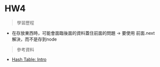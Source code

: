 # HW4
> 學習歷程
* 在存放東西時，可能會面臨後面的資料蓋住前面的問題 -> 要使用 前面.next 解決，而不是存到node
> 參考資料
* [Hash Table: Intro](http://alrightchiu.github.io/SecondRound/hash-tableintrojian-jie.html)


